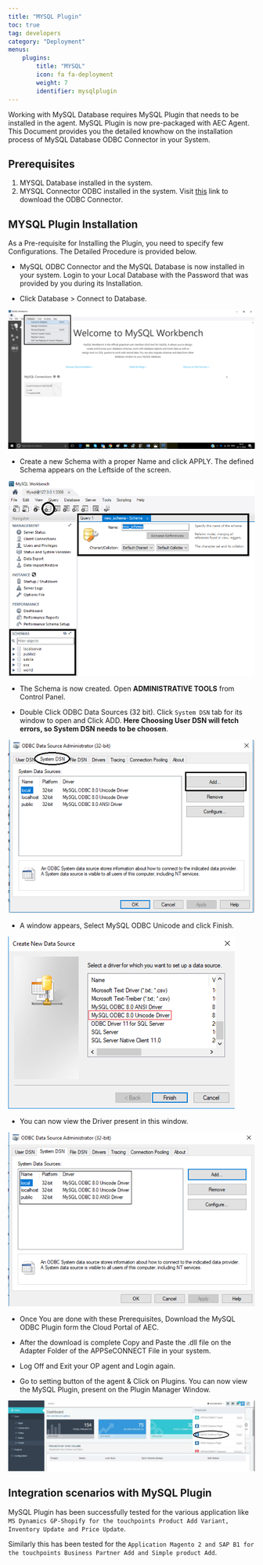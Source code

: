 ```yaml
---
title: "MYSQL Plugin"
toc: true
tag: developers
category: "Deployment"
menus: 
    plugins:
        title: "MYSQL"
        icon: fa fa-deployment
        weight: 7
        identifier: mysqlplugin
---
```

Working with MySQL Database requires MySQL Plugin that needs to be installed in the agent. 
MySQL Plugin is now pre-packaged with AEC Agent. 
This Document provides you the detailed knowhow on the installation process of MySQL Database ODBC Connector in your System.

## Prerequisites

1.	MYSQL Database installed in the system.
2.	MYSQL Connector ODBC  installed in the system. Visit [this](https://dev.mysql.com/downloads/connector/odbc/) link to download the ODBC Connector.

## MYSQL Plugin Installation

As a Pre-requisite for Installing the Plugin, you need to specify few Configurations. The Detailed Procedure is provided below.

*  MySQL ODBC Connector and the MySQL Database is now installed in your system. Login to your Local Database with the Password that was 
 provided by you during its Installation.

* Click Database > Connect to Database.

![MYSQLBench](/staticfiles/deployment/media/TransactionalStores/MYSQLBench.png)

* Create a new Schema with a proper Name and click APPLY. The defined Schema appears on the Leftside of the screen. 

![Defined-Schema](/staticfiles/deployment/media/TransactionalStores/Defined-Schema.png)

* The Schema is now created. Open **ADMINISTRATIVE TOOLS** from Control Panel. 

* Double Click ODBC Data Sources (32 bit). Click `System DSN` tab for its window to open and Click ADD. **Here Choosing User DSN will 
fetch errors, so System DSN needs to be choosen**.

![SystemDSN-tab](/staticfiles/deployment/media/TransactionalStores/SystemDSN-tab.png)

* A window appears, Select MySQL ODBC Unicode and click Finish.

![MYSQL-ODBC-Code](/staticfiles/deployment/media/TransactionalStores/MYSQL-ODBC-Code.png)

* You can now view the Driver present in this window.

![SystemDSN-Driver](/staticfiles/deployment/media/TransactionalStores/SystemDSN-Driver.png)

*  Once You are done with these Prerequisites, Download the MySQL ODBC Plugin form the Cloud Portal of AEC.

* After the download is complete Copy and Paste the .dll file on the Adapter Folder of the APPSeCONNECT File in your system. 

* Log Off and Exit your OP agent and Login again.

* Go to setting button of the agent & Click on Plugins. You can now view the MySQL Plugin, present on the Plugin Manager Window.  

![Downloading-MySQLPlugin](/staticfiles/deployment/media/TransactionalStores/Downloading-MySQLPlugin.png)

## Integration scenarios with MySQL Plugin

MySQL Plugin has been successfully tested for the various application like `MS Dynamics GP-Shopify for the touchpoints Product Add Variant,
Inventory Update and Price Update`.

Similarly this has been tested for the `Application Magento 2 and SAP B1 for the touchpoints Business Partner Add and Simple product Add`.